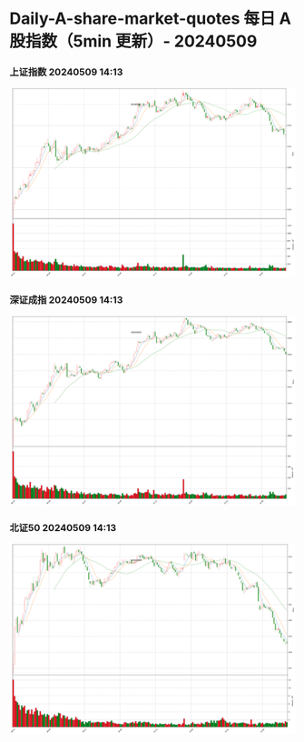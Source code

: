 
# Daily-A-share-market-quotes 每日 A 股指数（5min 更新）- 20240509

### 上证指数 20240509 14:13
![](./fig/2024/5/20240509-sh000001.png)

### 深证成指 20240509 14:13
![](./fig/2024/5/20240509-sz399001.png)

### 北证50 20240509 14:13
![](./fig/2024/5/20240509-bj899050.png)
